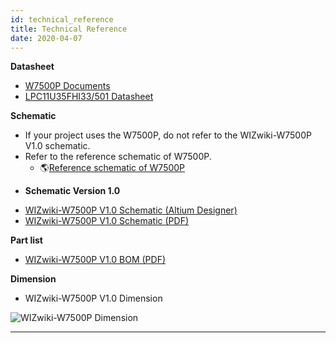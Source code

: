 ```yaml
---
id: technical_reference
title: Technical Reference
date: 2020-04-07
---
```



**Datasheet**

   * [W7500P Documents](../../iMCU/W7500P/Documents.md)
   * [LPC11U35FHI33/501 Datasheet](/img/products/w7500p/overview/LPC11U3X.pdf)

**Schematic**

  - If your project uses the W7500P, do not refer to the WIZwiki-W7500P
    V1.0 schematic.
  - Refer to the reference schematic of W7500P.
      - 🌎[Reference schematic of W7500P](https://github.com/Wiznet/Hardware-Files-of-WIZnet/tree/master/01_iMCU/W7500P/Reference%20Schematic)

<!-- end list -->

  - **Schematic Version 1.0**

<!-- end list -->

   * [WIZwiki-W7500P V1.0 Schematic (Altium Designer)]()
   * [WIZwiki-W7500P V1.0 Schematic (PDF)](/img/products/w7500p/overview/wizwiki-w7500p_sch_v1.0.pdf)

**Part list**

   * [WIZwiki-W7500P V1.0 BOM (PDF)](/img/products/w7500p/overview/wizwiki-w7500_dimension.png)

**Dimension**

   * WIZwiki-W7500P V1.0 Dimension

![WIZwiki-W7500P Dimension](/products/wizwiki_w7500p/wizwiki-w7500p_dimension.png%20)

-----
